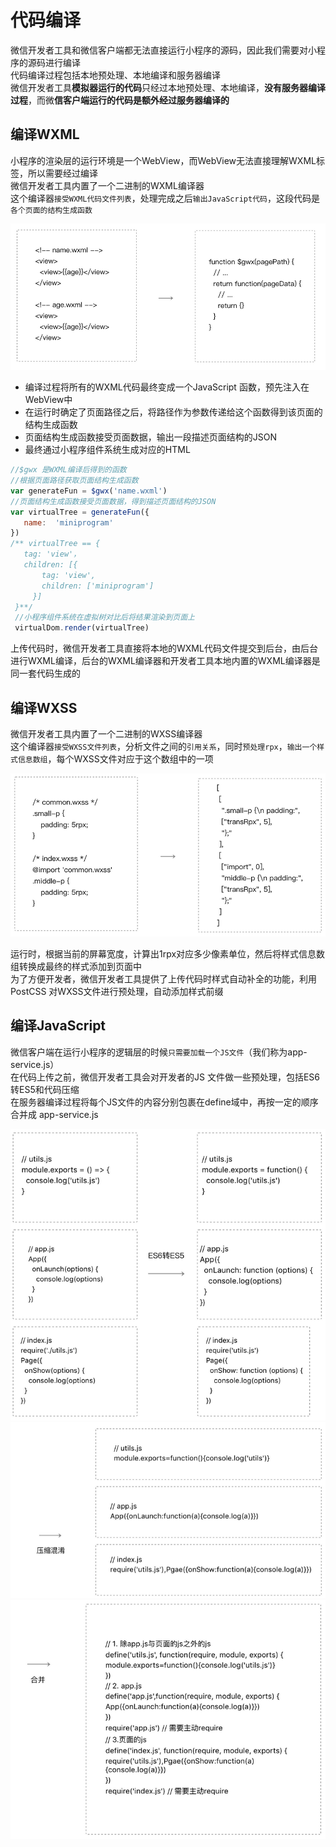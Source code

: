 # 代码编译

微信开发者工具和微信客户端都无法直接运行小程序的源码，因此我们需要对小程序的源码进行编译  
代码编译过程包括本地预处理、本地编译和服务器编译  
微信开发者工具**模拟器运行的代码**只经过本地预处理、本地编译，**没有服务器编译过程**，而微**信客户端运行的代码是额外经过服务器编译的**  

## 编译WXML

小程序的渲染层的运行环境是一个WebView，而WebView无法直接理解WXML标签，所以需要经过编译  
微信开发者工具内置了一个二进制的WXML编译器  
这个编译器`接受WXML代码文件列表`，处理完成之后`输出JavaScript代码`，这段代码是`各个页面的结构生成函数`  

![Alt text](./image/image.png)  

* 编译过程将所有的WXML代码最终变成一个JavaScript 函数，预先注入在WebView中  
* 在运行时确定了页面路径之后，将路径作为参数传递给这个函数得到该页面的结构生成函数  
* 页面结构生成函数接受页面数据，输出一段描述页面结构的JSON
* 最终通过小程序组件系统生成对应的HTML  

```js
//$gwx 是WXML编译后得到的函数
//根据页面路径获取页面结构生成函数
var generateFun = $gwx('name.wxml')
//页面结构生成函数接受页面数据，得到描述页面结构的JSON
var virtualTree = generateFun({
   name:  'miniprogram'
})
/** virtualTree == {
   tag: 'view'，
   children: [{
       tag: 'view',
       children: ['miniprogram']
     }]
 }**/
 //小程序组件系统在虚拟树对比后将结果渲染到页面上
 virtualDom.render(virtualTree)
```

上传代码时，微信开发者工具直接将本地的WXML代码文件提交到后台，由后台进行WXML编译，后台的WXML编译器和开发者工具本地内置的WXML编译器是同一套代码生成的  

## 编译WXSS

微信开发者工具内置了一个二进制的WXSS编译器  
这个编译器`接受WXSS文件列表`，分析文件之间的`引用关系`，同时`预处理rpx`，`输出一个样式信息数组`，每个WXSS文件对应于这个数组中的一项  

![Alt text](./image/image-1.png)  

运行时，根据当前的屏幕宽度，计算出1rpx对应多少像素单位，然后将样式信息数组转换成最终的样式添加到页面中  
为了方便开发者，微信开发者工具提供了上传代码时样式自动补全的功能，利用PostCSS 对WXSS文件进行预处理，自动添加样式前缀  

## 编译JavaScript

微信客户端在运行小程序的逻辑层的时候`只需要加载一个JS文件`（我们称为app-service.js）  
在代码上传之前，微信开发者工具会对开发者的JS 文件做一些预处理，包括ES6转ES5和代码压缩  
在服务器编译过程将每个JS文件的内容分别包裹在define域中，再按一定的顺序合并成 app-service.js  

![Alt text](./image/image-2.png)  
![Alt text](./image/image-3.png)  
![Alt text](./image/image-4.png)  
